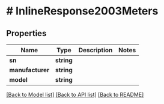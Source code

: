 # # InlineResponse2003Meters

## Properties

Name | Type | Description | Notes
------------ | ------------- | ------------- | -------------
**sn** | **string** |  |
**manufacturer** | **string** |  |
**model** | **string** |  |

[[Back to Model list]](../../README.md#models) [[Back to API list]](../../README.md#endpoints) [[Back to README]](../../README.md)
